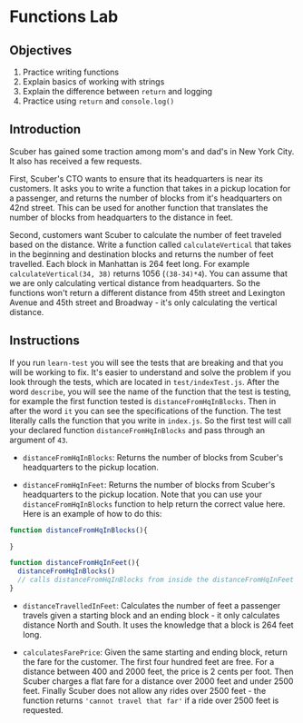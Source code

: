 # Functions Lab

## Objectives
1. Practice writing functions
2. Explain basics of working with strings
3. Explain the difference between `return` and logging
4. Practice using `return` and `console.log()`

## Introduction
Scuber has gained some traction among mom's and dad's in New York City.  It also has received a few requests.  

First, Scuber's CTO wants to ensure that its headquarters is near its customers.  It asks you to write a function that takes in a pickup location for a passenger, and returns the number of blocks from it's headquarters on 42nd street.  This can be used for another function that translates the number of blocks from headquarters to the distance in feet.

Second, customers want Scuber to calculate the number of feet traveled based on the distance.  Write a function called `calculateVertical` that takes in the beginning and destination blocks and returns the number of feet travelled.  Each block in Manhattan is 264 feet long. For example `calculateVertical(34, 38)` returns 1056 (`(38-34)*4`).  You can assume that we are only calculating vertical distance from headquarters.  So the functions won't return a different distance from 45th street and Lexington Avenue and 45th street and Broadway - it's only calculating the vertical distance.

## Instructions

If you run `learn-test` you will see the tests that are breaking and that you will be working to fix.  It's easier to understand and solve the problem if you look through the tests, which are located in `test/indexTest.js`.  After the word `describe`, you will see the name of the function that the test is testing, for example the first function tested is `distanceFromHqInBlocks`.  Then in after the word `it` you can see the specifications of the function.  The test literally calls the function that you write in `index.js`.  So the first test will call your declared function `distanceFromHqInBlocks` and pass through an argument of `43`.  

* `distanceFromHqInBlocks`: Returns the number of blocks from Scuber's headquarters to the pickup location.

* `distanceFromHqInFeet`: Returns the number of blocks from Scuber's headquarters to the pickup location.  Note that you can use your `distanceFromHqInBlocks` function to help return the correct value here.  Here is an example of how to do this:

```javascript
function distanceFromHqInBlocks(){

}

function distanceFromHqInFeet(){
  distanceFromHqInBlocks()
  // calls distanceFromHqInBlocks from inside the distanceFromHqInFeet function
}
```

* `distanceTravelledInFeet`: Calculates the number of feet a passenger travels given a starting block and an ending block - it only calculates distance North and South.  It uses the knowledge that a block is 264 feet long.

* `calculatesFarePrice`: Given the same starting and ending block, return the fare for the customer.  The first four hundred feet are free.  For a distance between 400 and 2000 feet, the price is 2 cents per foot.  Then Scuber charges a flat fare for a distance over 2000 feet and under 2500 feet.  Finally Scuber does not allow any rides over 2500 feet - the function returns `'cannot travel that far'` if a ride over 2500 feet is requested.  
